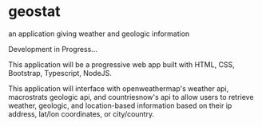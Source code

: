 # geostat
an application giving weather and geologic information

Development in Progress...

This application will be a progressive web app built with HTML, CSS, Bootstrap, Typescript, NodeJS.

This application will interface with openweathermap's weather api, macrostrats geologic api, and countriesnow's api to allow users to retrieve weather, geologic, and location-based information based on
their ip address, lat/lon coordinates, or city/country.

